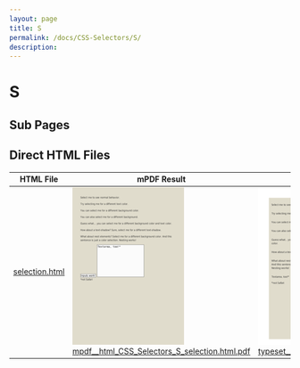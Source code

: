 ```yaml
---
layout: page
title: S
permalink: /docs/CSS-Selectors/S/
description: 
---
```


# S

## Sub Pages


## Direct HTML Files

| HTML File | mPDF Result | typeset.sh Result | PDFreactor Result |
|---------|---------|---------|---------|
| [selection.html](/html/CSS%20Selectors/S/selection.html) | ![](mpdf__html_CSS_Selectors_S_selection.html.png) [mpdf__html_CSS_Selectors_S_selection.html.pdf](mpdf__html_CSS_Selectors_S_selection.html.pdf) | ![](typeset__html_CSS_Selectors_S_selection.html.png) [typeset__html_CSS_Selectors_S_selection.html.pdf](typeset__html_CSS_Selectors_S_selection.html.pdf) | ![](pdfreactor__html_CSS_Selectors_S_selection.html.png) [pdfreactor__html_CSS_Selectors_S_selection.html.pdf](pdfreactor__html_CSS_Selectors_S_selection.html.pdf) |

